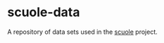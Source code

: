 # scuole-data
A repository of data sets used in the [scuole](https://github.com/texastribune/scuole) project.

